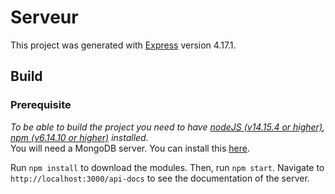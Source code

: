 # Serveur

This project was generated with [Express](https://github.com/expressjs/express) version 4.17.1.

## Build

### Prerequisite

*To be able to build the project you need to have [nodeJS (v14.15.4 or higher)](https://github.com/nodejs/node), [npm (v6.14.10 or higher)](https://github.com/npm) installed.* \
You will need a MongoDB server. You can install this [here](https://www.mongodb.com/try/download/community).

Run `npm install` to download the modules. Then, run `npm start`. Navigate to `http://localhost:3000/api-docs` to see the documentation of the server.
